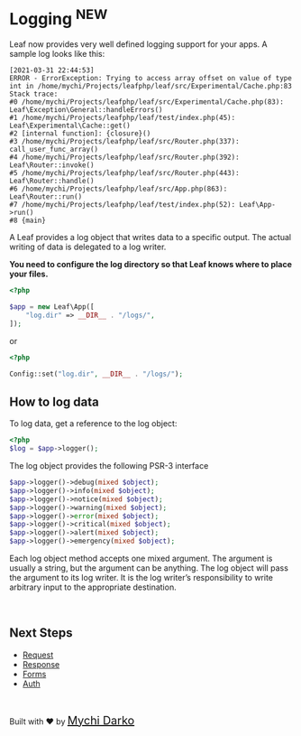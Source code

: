<!-- markdownlint-disable no-inline-html -->
# Logging <sup class="new-tag-1">NEW</sup>

Leaf now provides very well defined logging support for your apps. A sample log looks like this:

```log
[2021-03-31 22:44:53]
ERROR - ErrorException: Trying to access array offset on value of type int in /home/mychi/Projects/leafphp/leaf/src/Experimental/Cache.php:83
Stack trace:
#0 /home/mychi/Projects/leafphp/leaf/src/Experimental/Cache.php(83): Leaf\Exception\General::handleErrors()
#1 /home/mychi/Projects/leafphp/leaf/test/index.php(45): Leaf\Experimental\Cache::get()
#2 [internal function]: {closure}()
#3 /home/mychi/Projects/leafphp/leaf/src/Router.php(337): call_user_func_array()
#4 /home/mychi/Projects/leafphp/leaf/src/Router.php(392): Leaf\Router::invoke()
#5 /home/mychi/Projects/leafphp/leaf/src/Router.php(443): Leaf\Router::handle()
#6 /home/mychi/Projects/leafphp/leaf/src/App.php(863): Leaf\Router::run()
#7 /home/mychi/Projects/leafphp/leaf/test/index.php(52): Leaf\App->run()
#8 {main}
```

A Leaf provides a log object that writes data to a specific output. The actual writing of data is delegated to a log writer.

**You need to configure the log directory so that Leaf knows where to place your files.**

```php
<?php

$app = new Leaf\App([
    "log.dir" => __DIR__ . "/logs/",
]);
```

or

```php
<?php

Config::set("log.dir", __DIR__ . "/logs/");
```

## How to log data

To log data, get a reference to the log object:

```php
<?php
$log = $app->logger();
```

The log object provides the following PSR-3 interface

```php
$app->logger()->debug(mixed $object);
$app->logger()->info(mixed $object);
$app->logger()->notice(mixed $object);
$app->logger()->warning(mixed $object);
$app->logger()->error(mixed $object);
$app->logger()->critical(mixed $object);
$app->logger()->alert(mixed $object);
$app->logger()->emergency(mixed $object);
```

Each log object method accepts one mixed argument. The argument is usually a string, but the argument can be anything. The log object will pass the argument to its log writer. It is the log writer’s responsibility to write arbitrary input to the appropriate destination.

<br>

## Next Steps

- [Request](leaf/v/2.5.0-beta/http/request)
- [Response](leaf/v/2.5.0-beta/http/response)
- [Forms](leaf/v/2.5.0-beta/http/forms)
- [Auth](leaf/v/2.5.0-beta/core/auth)

<br>

Built with ❤ by <a href="https://mychi.netlify.app" style="font-size: 20px; color: #111;" target="_blank">Mychi Darko</a>
